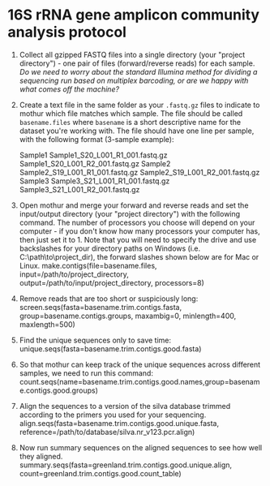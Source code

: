 # 16S rRNA gene amplicon community analysis protocol

1. Collect all gzipped FASTQ files into a single directory (your "project directory") - one pair of files (forward/reverse reads) for each sample. *Do we need to worry about the standard Illumina method for dividing a sequencing run based on multiplex barcoding, or are we happy with what comes off the machine?*
2. Create a text file in the same folder as your `.fastq.gz` files to indicate to mothur which file matches which sample. The file should be called `basename.files` where `basename` is a short descriptive name for the dataset you're working with. The file should have one line per sample, with the following format (3-sample example):

    Sample1 Sample1_S20_L001_R1_001.fastq.gz    Sample1_S20_L001_R2_001.fastq.gz
    Sample2 Sample2_S19_L001_R1_001.fastq.gz    Sample2_S19_L001_R2_001.fastq.gz
    Sample3 Sample3_S21_L001_R1_001.fastq.gz    Sample3_S21_L001_R2_001.fastq.gz

3. Open mothur and merge your forward and reverse reads and set the input/output directory (your "project directory") with the following command. The number of processors you choose will depend on your computer - if you don't know how many processors your computer has, then just set it to 1. Note that you will need to specify the drive and use backslashes for your directory paths on Windows (i.e. C:\path\to\project_dir), the forward slashes shown below are for Mac or Linux.
    make.contigs(file=basename.files, input=/path/to/project_directory, output=/path/to/input/project_directory, processors=8)
4. Remove reads that are too short or suspiciously long:
    screen.seqs(fasta=basename.trim.contigs.fasta, group=basename.contigs.groups, maxambig=0, minlength=400, maxlength=500)
5. Find the unique sequences only to save time:
    unique.seqs(fasta=basename.trim.contigs.good.fasta)
6. So that mothur can keep track of the unique sequences across different samples, we need to run this command:
    count.seqs(name=basename.trim.contigs.good.names,group=basename.contigs.good.groups)
7. Align the sequences to a version of the silva database trimmed according to the primers you used for your sequencing.
    align.seqs(fasta=basename.trim.contigs.good.unique.fasta, reference=/path/to/database/silva.nr_v123.pcr.align)
8. Now run summary sequences on the aligned sequences to see how well they aligned.
    summary.seqs(fasta=greenland.trim.contigs.good.unique.align, count=greenland.trim.contigs.good.count_table)


